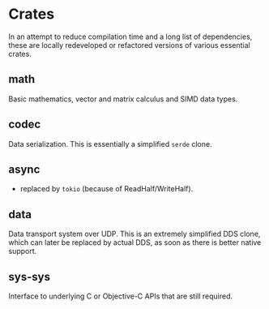 # Crates

In an attempt to reduce compilation time and a long list of dependencies,
these are locally redeveloped or refactored versions of various essential
crates.

## math

Basic mathematics, vector and matrix calculus and SIMD data types.

## codec

Data serialization. This is essentially a simplified `serde` clone.

## async

- replaced by `tokio` (because of ReadHalf/WriteHalf).

## data

Data transport system over UDP. This is an extremely simplified DDS clone,
which can later be replaced by actual DDS, as soon as there is better native
support.

## sys-sys

Interface to underlying C or Objective-C APIs that are still required.
